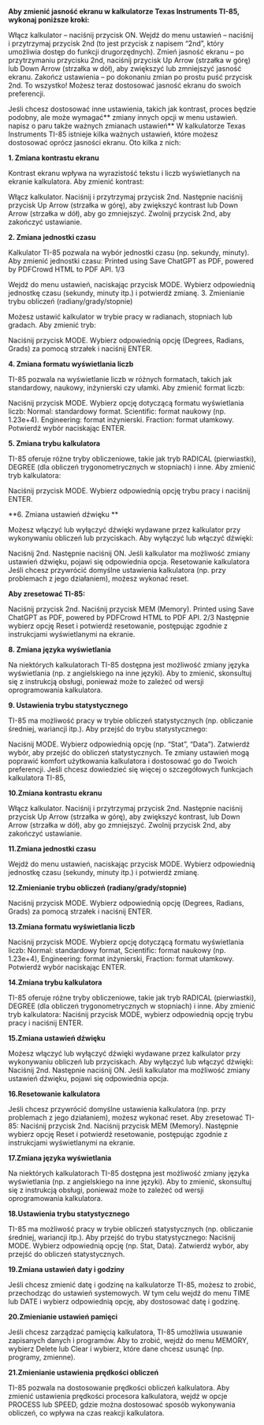 **Aby zmienić jasność ekranu w kalkulatorze Texas Instruments TI-85, wykonaj poniższe kroki:**

Włącz kalkulator – naciśnij przycisk ON.
Wejdź do menu ustawień – naciśnij i przytrzymaj przycisk 2nd (to jest przycisk z napisem “2nd”, który umożliwia dostęp do funkcji drugorzędnych).
Zmień jasność ekranu – po przytrzymaniu przycisku 2nd, naciśnij przycisk Up Arrow (strzałka w górę) lub Down Arrow (strzałka w dół), aby zwiększyć lub zmniejszyć jasność ekranu.
Zakończ ustawienia – po dokonaniu zmian po prostu puść przycisk 2nd.
To wszystko! Możesz teraz dostosować jasność ekranu do swoich preferencji.

Jeśli chcesz dostosować inne ustawienia, takich jak kontrast, proces będzie podobny, ale może wymagać**
zmiany innych opcji w menu ustawień.
napisz o paru także ważnych zmianach ustawień**
W kalkulatorze Texas Instruments TI-85 istnieje kilka ważnych ustawień, które możesz dostosować oprócz jasności ekranu. Oto kilka z nich:

**1. Zmiana kontrastu ekranu**

Kontrast ekranu wpływa na wyrazistość tekstu i liczb wyświetlanych na ekranie kalkulatora. Aby zmienić kontrast:

Włącz kalkulator.
Naciśnij i przytrzymaj przycisk 2nd.
Następnie naciśnij przycisk Up Arrow (strzałka w górę), aby zwiększyć kontrast lub Down Arrow (strzałka w dół), aby go zmniejszyć.
Zwolnij przycisk 2nd, aby zakończyć ustawianie.

**2. Zmiana jednostki czasu**

Kalkulator TI-85 pozwala na wybór jednostki czasu (np. sekundy, minuty). Aby zmienić jednostki czasu: Printed using Save ChatGPT as PDF, powered by PDFCrowd HTML to PDF API. 1/3

Wejdź do menu ustawień, naciskając przycisk MODE.
Wybierz odpowiednią jednostkę czasu (sekundy, minuty itp.) i potwierdź zmianę.
3. Zmienianie trybu obliczeń (radiany/grady/stopnie)

Możesz ustawić kalkulator w trybie pracy w radianach, stopniach lub gradach. Aby zmienić tryb:

Naciśnij przycisk MODE.
Wybierz odpowiednią opcję (Degrees, Radians, Grads) za pomocą strzałek i naciśnij ENTER.

**4. Zmiana formatu wyświetlania liczb**

TI-85 pozwala na wyświetlanie liczb w różnych formatach, takich jak standardowy, naukowy, inżynierski czy ułamki. Aby zmienić format liczb:

Naciśnij przycisk MODE.
Wybierz opcję dotyczącą formatu wyświetlania liczb: Normal: standardowy format. Scientific: format naukowy (np. 1.23e+4). Engineering: format inżynierski. Fraction: format ułamkowy.
Potwierdź wybór naciskając ENTER.

**5. Zmiana trybu kalkulatora**

TI-85 oferuje różne tryby obliczeniowe, takie jak tryb RADICAL (pierwiastki), DEGREE (dla obliczeń trygonometrycznych w stopniach) i inne. Aby zmienić tryb kalkulatora:

Naciśnij przycisk MODE.
Wybierz odpowiednią opcję trybu pracy i naciśnij ENTER.

**6. Zmiana ustawień dźwięku **

Możesz włączyć lub wyłączyć dźwięki wydawane przez kalkulator przy wykonywaniu obliczeń lub przyciskach. Aby wyłączyć lub włączyć dźwięki:

Naciśnij 2nd.
Następnie naciśnij ON.
Jeśli kalkulator ma możliwość zmiany ustawień dźwięku, pojawi się odpowiednia opcja.
Resetowanie kalkulatora
Jeśli chcesz przywrócić domyślne ustawienia kalkulatora (np. przy problemach z jego działaniem), możesz wykonać reset.

**Aby zresetować TI-85:**

Naciśnij przycisk 2nd.
Naciśnij przycisk MEM (Memory). Printed using Save ChatGPT as PDF, powered by PDFCrowd HTML to PDF API. 2/3
Następnie wybierz opcję Reset i potwierdź resetowanie, postępując zgodnie z instrukcjami wyświetlanymi na ekranie.

**8. Zmiana języka wyświetlania**

Na niektórych kalkulatorach TI-85 dostępna jest możliwość zmiany języka wyświetlania (np. z angielskiego na inne języki). Aby to zmienić, skonsultuj się z instrukcją obsługi, ponieważ może to zależeć od wersji oprogramowania kalkulatora.

**9. Ustawienia trybu statystycznego**

TI-85 ma możliwość pracy w trybie obliczeń statystycznych (np. obliczanie średniej, wariancji itp.). Aby przejść do trybu statystycznego:

Naciśnij MODE.
Wybierz odpowiednią opcję (np. “Stat”, “Data”).
Zatwierdź wybór, aby przejść do obliczeń statystycznych. Te zmiany ustawień mogą poprawić komfort użytkowania kalkulatora i dostosować go do Twoich preferencji. Jeśli chcesz dowiedzieć się więcej o szczegółowych funkcjach kalkulatora TI-85,

**10.Zmiana kontrastu ekranu**

Włącz kalkulator. Naciśnij i przytrzymaj przycisk 2nd.
Następnie naciśnij przycisk Up Arrow (strzałka w górę), aby zwiększyć kontrast, lub Down Arrow (strzałka w dół), aby go zmniejszyć.
Zwolnij przycisk 2nd, aby zakończyć ustawianie.

**11.Zmiana jednostki czasu**

Wejdź do menu ustawień, naciskając przycisk MODE.
Wybierz odpowiednią jednostkę czasu (sekundy, minuty itp.) i potwierdź zmianę.

**12.Zmienianie trybu obliczeń (radiany/grady/stopnie)**

Naciśnij przycisk MODE.
Wybierz odpowiednią opcję (Degrees, Radians, Grads) za pomocą strzałek i naciśnij ENTER.

**13.Zmiana formatu wyświetlania liczb**

Naciśnij przycisk MODE.
Wybierz opcję dotyczącą formatu wyświetlania liczb:
Normal: standardowy format,
Scientific: format naukowy (np. 1.23e+4),
Engineering: format inżynierski,
Fraction: format ułamkowy.
Potwierdź wybór naciskając ENTER.

**14.Zmiana trybu kalkulatora**

TI-85 oferuje różne tryby obliczeniowe, takie jak tryb RADICAL (pierwiastki), DEGREE (dla obliczeń trygonometrycznych w stopniach) i inne.
Aby zmienić tryb kalkulatora: Naciśnij przycisk MODE, wybierz odpowiednią opcję trybu pracy i naciśnij ENTER.

**15.Zmiana ustawień dźwięku**

Możesz włączyć lub wyłączyć dźwięki wydawane przez kalkulator przy wykonywaniu obliczeń lub przyciskach.
Aby wyłączyć lub włączyć dźwięki: Naciśnij 2nd. Następnie naciśnij ON. Jeśli kalkulator ma możliwość zmiany ustawień dźwięku, pojawi się odpowiednia opcja.

**16.Resetowanie kalkulatora**

Jeśli chcesz przywrócić domyślne ustawienia kalkulatora (np. przy problemach z jego działaniem), możesz wykonać reset.
Aby zresetować TI-85:
Naciśnij przycisk 2nd.
Naciśnij przycisk MEM (Memory).
Następnie wybierz opcję Reset i potwierdź resetowanie, postępując zgodnie z instrukcjami wyświetlanymi na ekranie.

**17.Zmiana języka wyświetlania**

Na niektórych kalkulatorach TI-85 dostępna jest możliwość zmiany języka wyświetlania (np. z angielskiego na inne języki).
Aby to zmienić, skonsultuj się z instrukcją obsługi, ponieważ może to zależeć od wersji oprogramowania kalkulatora.

**18.Ustawienia trybu statystycznego**

TI-85 ma możliwość pracy w trybie obliczeń statystycznych (np. obliczanie średniej, wariancji itp.).
Aby przejść do trybu statystycznego:
Naciśnij MODE.
Wybierz odpowiednią opcję (np. Stat, Data). Zatwierdź wybór, aby przejść do obliczeń statystycznych.

**19.Zmiana ustawień daty i godziny**

Jeśli chcesz zmienić datę i godzinę na kalkulatorze TI-85, możesz to zrobić, przechodząc do ustawień systemowych.
W tym celu wejdź do menu TIME lub DATE i wybierz odpowiednią opcję, aby dostosować datę i godzinę.

**20.Zmienianie ustawień pamięci**

Jeśli chcesz zarządzać pamięcią kalkulatora, TI-85 umożliwia usuwanie zapisanych danych i programów.
Aby to zrobić, wejdź do menu MEMORY, wybierz Delete lub Clear i wybierz, które dane chcesz usunąć (np. programy, zmienne).

**21.Zmienianie ustawienia prędkości obliczeń**

TI-85 pozwala na dostosowanie prędkości obliczeń kalkulatora.
Aby zmienić ustawienia prędkości procesora kalkulatora, wejdź w opcje PROCESS lub SPEED, gdzie można dostosować sposób wykonywania obliczeń, co wpływa na czas reakcji kalkulatora.
